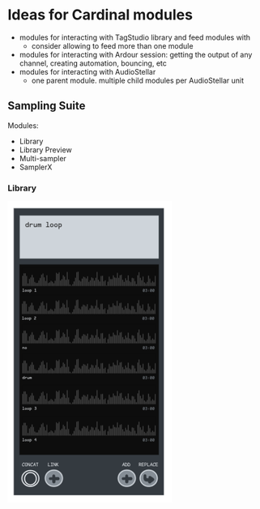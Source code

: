 # Ideas for Cardinal modules

- modules for interacting with TagStudio library and feed modules with
	- consider allowing to feed more than one module
- modules for interacting with Ardour session: getting the output of any channel, creating automation, bouncing, etc
- modules for interacting with AudioStellar
	- one parent module. multiple child modules per AudioStellar unit

## Sampling Suite

Modules:
- Library
- Library Preview
- Multi-sampler
- SamplerX

### Library

![](../../utilities/attachments/Pasted%20image%2020250814140528.png)


